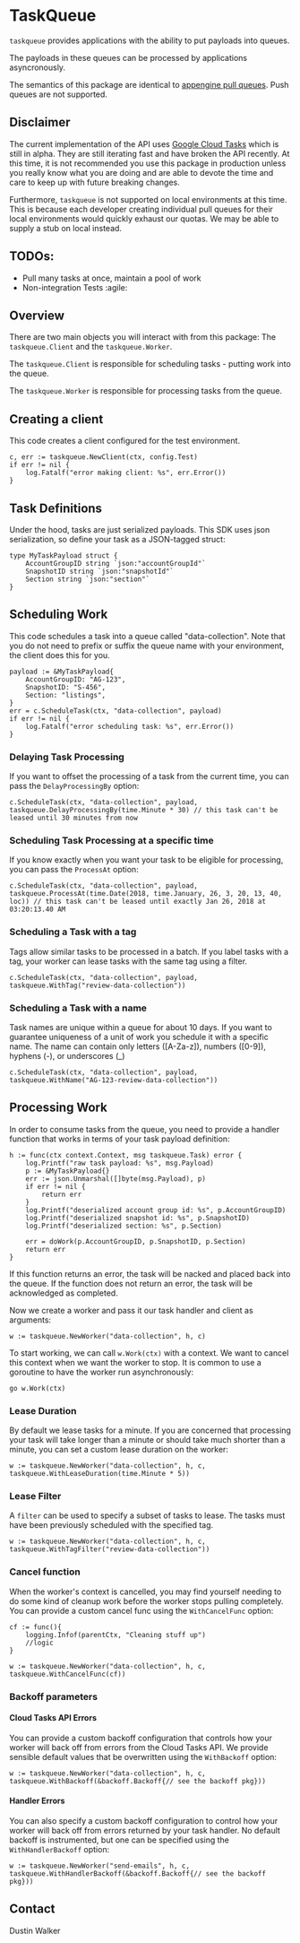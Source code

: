 # TaskQueue
`taskqueue` provides applications with the ability to put payloads into queues.

The payloads in these queues can be processed by applications asyncronously.

The semantics of this package are identical to [appengine pull queues](https://cloud.google.com/appengine/docs/standard/python/taskqueue/pull/). Push queues are not supported.

## Disclaimer
The current implementation of the API uses [Google Cloud Tasks](https://cloud.google.com/cloud-tasks/) which is still in alpha. They are still iterating fast and have broken the API recently. At this time, it is not recommended you use this package in production unless you really know what you are doing and are able to devote the time and care to keep up with future breaking changes.

Furthermore, `taskqueue` is not supported on local environments at this time. This is because each developer creating individual pull queues for their local environments would quickly exhaust our quotas. We may be able to supply a stub on local instead.

## TODOs:
- Pull many tasks at once, maintain a pool of work
- Non-integration Tests :agile:

## Overview
There are two main objects you will interact with from this package: The `taskqueue.Client` and the `taskqueue.Worker`.

The `taskqueue.Client` is responsible for scheduling tasks - putting work into the queue.

The `taskqueue.Worker` is responsible for processing tasks from the queue.

## Creating a client
This code creates a client configured for the test environment.
```golang
c, err := taskqueue.NewClient(ctx, config.Test)
if err != nil {
    log.Fatalf("error making client: %s", err.Error())
}
```
## Task Definitions
Under the hood, tasks are just serialized payloads. This SDK uses json serialization, so define your task as a JSON-tagged struct:
```golang
type MyTaskPayload struct {
	AccountGroupID string `json:"accountGroupId"`
	SnapshotID string `json:"snapshotId"`
	Section string `json:"section"`
}
```
## Scheduling Work
This code schedules a task into a queue called "data-collection". Note that you do not need to prefix or suffix the queue name with your environment, the client does this for you.
```golang
payload := &MyTaskPayload{
    AccountGroupID: "AG-123",
    SnapshotID: "S-456",
    Section: "listings",
}
err = c.ScheduleTask(ctx, "data-collection", payload)
if err != nil {
    log.Fatalf("error scheduling task: %s", err.Error())
}
```

### Delaying Task Processing
If you want to offset the processing of a task from the current time, you can pass the `DelayProcessingBy` option:
```golang
c.ScheduleTask(ctx, "data-collection", payload, taskqueue.DelayProcessingBy(time.Minute * 30) // this task can't be leased until 30 minutes from now
```

### Scheduling Task Processing at a specific time
If you know exactly when you want your task to be eligible for processing, you can pass the `ProcessAt` option:
```golang
c.ScheduleTask(ctx, "data-collection", payload, taskqueue.ProcessAt(time.Date(2018, time.January, 26, 3, 20, 13, 40, loc)) // this task can't be leased until exactly Jan 26, 2018 at 03:20:13.40 AM
```

### Scheduling a Task with a tag
Tags allow similar tasks to be processed in a batch. If you label tasks with a tag, your worker can lease tasks with the same tag using a filter.
```golang
c.ScheduleTask(ctx, "data-collection", payload, taskqueue.WithTag("review-data-collection"))
```

### Scheduling a Task with a name
Task names are unique within a queue for about 10 days. If you want to guarantee uniqueness of a unit of work you schedule it with a specific name.
The name can contain only letters ([A-Za-z]), numbers ([0-9]), hyphens (-), or underscores (_)
```golang
c.ScheduleTask(ctx, "data-collection", payload, taskqueue.WithName("AG-123-review-data-collection"))
```


## Processing Work
In order to consume tasks from the queue, you need to provide a handler function that works in terms of your task payload definition:
```golang
h := func(ctx context.Context, msg taskqueue.Task) error {
    log.Printf("raw task payload: %s", msg.Payload)
    p := &MyTaskPayload{}
    err := json.Unmarshal([]byte(msg.Payload), p)
    if err != nil {
        return err
    }
    log.Printf("deserialized account group id: %s", p.AccountGroupID)
    log.Printf("deserialized snapshot id: %s", p.SnapshotID)
    log.Printf("deserialized section: %s", p.Section)

    err = doWork(p.AccountGroupID, p.SnapshotID, p.Section)
    return err
}
```
If this function returns an error, the task will be nacked and placed back into the queue. If the function does not return an error, the task will be acknowledged as completed.

Now we create a worker and pass it our task handler and client as arguments:
```golang
w := taskqueue.NewWorker("data-collection", h, c)
```

To start working, we can call `w.Work(ctx)` with a context. We want to cancel this context when we want the worker to stop. It is common to use a goroutine to have the worker run asynchronously:
```golang
go w.Work(ctx)
```

### Lease Duration
By default we lease tasks for a minute. If you are concerned that processing your task will take longer than a minute or should take much shorter than a minute, you can set a custom lease duration on the worker:
```golang
w := taskqueue.NewWorker("data-collection", h, c, taskqueue.WithLeaseDuration(time.Minute * 5))
```

### Lease Filter
A `filter` can be used to specify a subset of tasks to lease. The tasks must have been previously scheduled with the specified tag.
```golang
w := taskqueue.NewWorker("data-collection", h, c, taskqueue.WithTagFilter("review-data-collection"))
```

### Cancel function
When the worker's context is cancelled, you may find yourself needing to do some kind of cleanup work before the worker stops pulling completely. You can provide a custom cancel func using the `WithCancelFunc` option:
```golang
cf := func(){
    logging.Infof(parentCtx, "Cleaning stuff up")
    //logic
}

w := taskqueue.NewWorker("data-collection", h, c, taskqueue.WithCancelFunc(cf))
```

### Backoff parameters

#### Cloud Tasks API Errors
You can provide a custom backoff configuration that controls how your worker will back off from errors from the Cloud Tasks API. We provide sensible default values that be overwritten using the `WithBackoff` option:
```golang
w := taskqueue.NewWorker("data-collection", h, c, taskqueue.WithBackoff(&backoff.Backoff{// see the backoff pkg}))
```

#### Handler Errors
You can also specify a custom backoff configuration to control how your worker will back off from errors returned by your task handler. No default backoff is instrumented, but one can be specified using the `WithHandlerBackoff` option:
```golang
w := taskqueue.NewWorker("send-emails", h, c, taskqueue.WithHandlerBackoff(&backoff.Backoff{// see the backoff pkg}))
```

## Contact

Dustin Walker